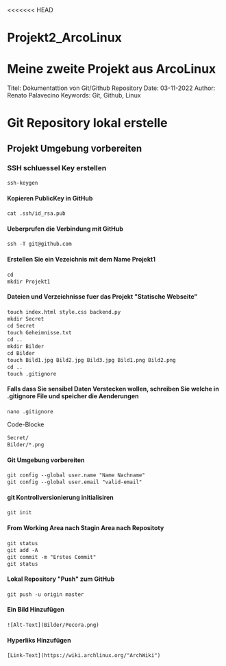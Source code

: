 <<<<<<< HEAD
# Projekt2_ArcoLinux
Meine zweite Projekt aus ArcoLinux
=======
Titel:  Dokumentattion von Git/Github Repository
Date:   03-11-2022
Author: Renato Palavecino
Keywords:   Git, Github, Linux


# Git Repository lokal erstelle

## Projekt Umgebung vorbereiten

### SSH schluessel Key erstellen
    
    ssh-keygen

#### Kopieren PublicKey in GitHub

    cat .ssh/id_rsa.pub

#### Ueberprufen die Verbindung mit GitHub

    ssh -T git@github.com
    
#### Erstellen Sie ein Vezeichnis mit dem Name Projekt1

    cd
    mkdir Projekt1

#### Dateien und Verzeichnisse fuer das Projekt "Statische Webseite"

    touch index.html style.css backend.py 
    mkdir Secret
    cd Secret
    touch Geheimnisse.txt
    cd ..
    mkdir Bilder
    cd Bilder
    touch Bild1.jpg Bild2.jpg Bild3.jpg Bild1.png Bild2.png
    cd ..
    touch .gitignore

#### Falls dass Sie sensibel Daten Verstecken wollen, schreiben Sie welche in .gitignore File und speicher die Aenderungen

    nano .gitignore

Code-Blocke

    Secret/
    Bilder/*.png

#### Git Umgebung vorbereiten

    git config --global user.name "Name Nachname"
    git config --global user.email "valid-email"

#### git Kontrollversionierung initialisiren

    git init

#### From Working Area nach Stagin Area nach Repositoty

    git status
    git add -A
    git commit -m "Erstes Commit"
    git status

#### Lokal Repository "Push" zum GitHub

    git push -u origin master



#### Ein Bild Hinzufügen

    ![Alt-Text](Bilder/Pecora.png)

#### Hyperliks Hinzufügen

    [Link-Text](https://wiki.archlinux.org/"ArchWiki")


